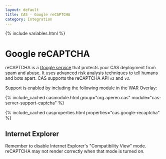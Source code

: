 ```yaml
---
layout: default
title: CAS - Google reCAPTCHA
category: Integration
---
```


{% include variables.html %}

# Google reCAPTCHA

reCAPTCHA is a [Google service](https://developers.google.com/recaptcha) that protects your CAS deployment from spam and abuse.
It uses advanced risk analysis techniques to tell humans and bots apart. CAS supports the reCAPTCHA API `v2` and `v3`.

Support is enabled by including the following module in the WAR Overlay:

{% include_cached casmodule.html group="org.apereo.cas" module="cas-server-support-captcha" %}

{% include_cached casproperties.html properties="cas.google-recaptcha" %}

## Internet Explorer

Remember to disable Internet Explorer's "Compatibility View" mode. reCAPTCHA
may not render correctly when that mode is turned on.
